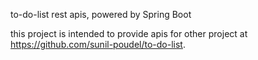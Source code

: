 to-do-list rest apis, powered by Spring Boot

this project is intended to provide apis for other project
at https://github.com/sunil-poudel/to-do-list.